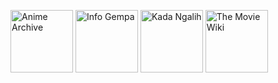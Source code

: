 <!-- ### Hi there 👋 -->

<p float="center">
  <a href="https://play.google.com/store/apps/details?id=com.w0rm1995.animearchive"><img src="https://user-images.githubusercontent.com/37602139/87233900-50078100-c3fe-11ea-8390-ab243d466328.png" alt="Anime Archive" style="width:100px;height:100px;"></a>
  <a href="https://play.google.com/store/apps/details?id=com.w0rm1995.info_gempa"><img src="https://user-images.githubusercontent.com/37602139/87233910-5dbd0680-c3fe-11ea-9cef-dbfa9e75fded.png" alt="Info Gempa" style="width:100px;height:100px;"></a>
  <a href="https://play.google.com/store/apps/details?id=com.w0rm1995.kada_ngalih"><img src="https://user-images.githubusercontent.com/37602139/87233903-5564cb80-c3fe-11ea-9798-9eb3dfca83f3.png" alt="Kada Ngalih" style="width:100px;height:100px;"></a>
  <a href="https://play.google.com/store/apps/details?id=com.w0rm1995.the_movie_wiki"><img src="https://user-images.githubusercontent.com/37602139/87233908-5a297f80-c3fe-11ea-9c4e-bb8ab0e3d5b3.png" alt="The Movie Wiki" style="width:100px;height:100px;"></a>
</p>


<!--
**w0rm1995/w0rm1995** is a ✨ _special_ ✨ repository because its `README.md` (this file) appears on your GitHub profile.

Here are some ideas to get you started:

- 🔭 I’m currently working on ...
- 🌱 I’m currently learning ...
- 👯 I’m looking to collaborate on ...
- 🤔 I’m looking for help with ...
- 💬 Ask me about ...
- 📫 How to reach me: ...
- 😄 Pronouns: ...
- ⚡ Fun fact: ...
-->
